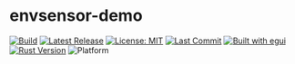 # envsensor-demo

[![Build](https://github.com/ChenhuiZhang/envsensor-demo/actions/workflows/ci.yml/badge.svg)](https://github.com/ChenhuiZhang/envsensor-demo/actions)
[![Latest Release](https://img.shields.io/github/v/release/ChenhuiZhang/envsensor-demo?color=blue)](https://github.com/ChenhuiZhang/envsensor-demo/releases)
[![License: MIT](https://img.shields.io/github/license/ChenhuiZhang/envsensor-demo)](LICENSE)
[![Last Commit](https://img.shields.io/github/last-commit/ChenhuiZhang/envsensor-demo)](https://github.com/ChenhuiZhang/envsensor-demo/commits)
[![Built with egui](https://img.shields.io/badge/UI-egui-blueviolet)](https://github.com/emilk/egui)
[![Rust Version](https://img.shields.io/badge/Rust-1.80+-orange)](https://www.rust-lang.org)
![Platform](https://img.shields.io/badge/platform-Linux%20%7C%20Windows-lightgrey)
